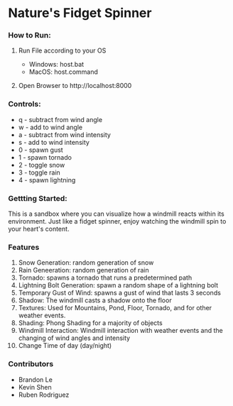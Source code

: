 # Nature's Fidget Spinner

### How to Run:

1. Run File according to your OS
   - Windows: host.bat
   - MacOS: host.command

2. Open Browser to http://localhost:8000

### Controls:
- q - subtract from wind angle
- w - add to wind angle
- a - subtract from wind intensity
- s - add to wind intensity
- 0 - spawn gust
- 1 - spawn tornado
- 2 - toggle snow
- 3 - toggle rain
- 4 - spawn lightning

### Gettting Started:

This is a sandbox where you can visualize how a windmill reacts within its environment. Just like a fidget spinner, enjoy watching the windmill spin to
your heart's content.

### Features
1. Snow Generation: random generation of snow
2. Rain Geneeration: random generation of rain
3. Tornado: spawns a tornado that runs a predetermined path
4. Lightning Bolt Generation: spawn a random shape of a lightning bolt
5. Temporary Gust of Wind: spawns a gust of wind that lasts 3 seconds
6. Shadow: The windmill casts a shadow onto the floor
7. Textures: Used for Mountains, Pond, Floor, Tornado, and for other weather events.
8. Shading: Phong Shading for a majority of objects
9. Windmill Interaction: Windmill interaction with weather events and the changing of wind angles and intensity
10. Change Time of day (day/night)

### Contributors
- Brandon Le
- Kevin Shen
- Ruben Rodriguez

